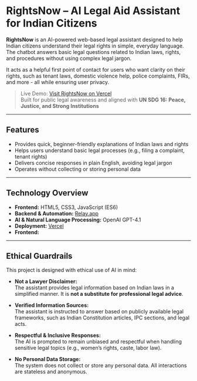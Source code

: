 # RightsNow – AI Legal Aid Assistant for Indian Citizens

**RightsNow** is an AI-powered web-based legal assistant designed to help Indian citizens understand their legal rights in simple, everyday language. The chatbot answers basic legal questions related to Indian laws, rights, and procedures without using complex legal jargon.

It acts as a helpful first point of contact for users who want clarity on their rights, such as tenant laws, domestic violence help, police complaints, FIRs, and more - all while ensuring user privacy.

> Live Demo: [Visit RightsNow on Vercel](https://rightsnow.vercel.app)  
> Built for public legal awareness and aligned with **UN SDG 16: Peace, Justice, and Strong Institutions**

---

## Features

- Provides quick, beginner-friendly explanations of Indian laws and rights  
- Helps users understand basic legal processes (e.g., filing a complaint, tenant rights)  
- Delivers concise responses in plain English, avoiding legal jargon  
- Operates without collecting or storing personal data  

---

## Technology Overview
- **Frontend:** HTML5, CSS3, JavaScript (ES6)  
- **Backend & Automation:** [Relay.app](https://relay.app)  
- **AI & Natural Language Processing:** OpenAI GPT-4.1  
- **Deployment:** [Vercel](https://rightsnow.vercel.app)  
- **Frontend:**

---
## Ethical Guardrails

This project is designed with ethical use of AI in mind:

- **Not a Lawyer Disclaimer:**  
  The assistant provides legal information based on Indian laws in a simplified manner. It is **not a substitute for professional legal advice**.

- **Verified Information Sources:**  
  The assistant is instructed to answer based on publicly available legal frameworks, such as Indian Constitution articles, IPC sections, and legal acts.

- **Respectful & Inclusive Responses:**  
  The AI is prompted to remain unbiased and respectful when handling sensitive legal topics (e.g., women’s rights, caste, labor law).

- **No Personal Data Storage:**  
  The system does not collect or store any personal data. All interactions are stateless and anonymous.

